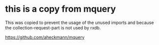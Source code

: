 # this is a copy from mquery
This was copied to prevent the usage of the unused imports and
because the collection-request-part is not used by rxdb.

https://github.com/aheckmann/mquery
